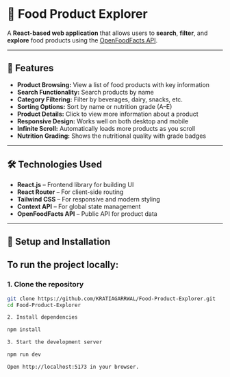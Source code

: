 # 🥗 Food Product Explorer

A **React-based web application** that allows users to **search**, **filter**, and **explore** food products using the [OpenFoodFacts API](https://world.openfoodfacts.org/).

---

## 🚀 Features

- **Product Browsing:** View a list of food products with key information
- **Search Functionality:** Search products by name
- **Category Filtering:** Filter by beverages, dairy, snacks, etc.
- **Sorting Options:** Sort by name or nutrition grade (A–E)
- **Product Details:** Click to view more information about a product
- **Responsive Design:** Works well on both desktop and mobile
- **Infinite Scroll:** Automatically loads more products as you scroll
- **Nutrition Grading:** Shows the nutritional quality with grade badges

---

## 🛠️ Technologies Used

- **React.js** – Frontend library for building UI
- **React Router** – For client-side routing
- **Tailwind CSS** – For responsive and modern styling
- **Context API** – For global state management
- **OpenFoodFacts API** – Public API for product data

---

## 🔧 Setup and Installation

## To run the project locally:

### 1. Clone the repository

```bash
git clone https://github.com/KRATIAGARRWAL/Food-Product-Explorer.git
cd Food-Product-Explorer

2. Install dependencies

npm install

3. Start the development server

npm run dev

Open http://localhost:5173 in your browser.